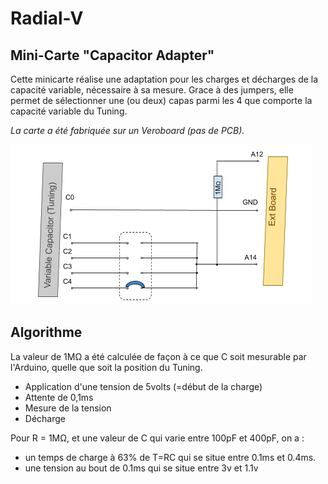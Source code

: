 # Radial-V

## Mini-Carte "Capacitor Adapter"

Cette minicarte réalise une adaptation pour les charges et décharges de la capacité variable, nécessaire à sa mesure. Grace à des jumpers, elle permet de sélectionner une (ou deux) capas parmi les 4 que comporte la capacité variable du Tuning.

*La carte a été fabriquée sur un Veroboard (pas de PCB).*

![Radial-V MP3 Audio Adapter](Radial-V%20Capacitor%20Adapter.png)

## Algorithme

La valeur de 1MΩ a été calculée de façon à ce que C soit mesurable par l'Arduino, quelle que soit la position du Tuning.

* Application d'une tension de 5volts (=début de la charge)
* Attente de 0,1ms
* Mesure de la tension
* Décharge

Pour R = 1MΩ, et une valeur de C qui varie entre 100pF et 400pF, on a :

- un temps de charge à 63% de T=RC qui se situe entre 0.1ms et 0.4ms.
- une tension au bout de 0.1ms qui se situe entre 3v et 1.1v 